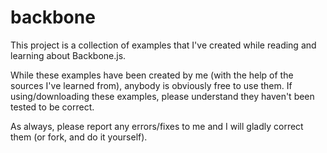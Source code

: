 # backbone
This project is a collection of examples that I've created while reading and learning about Backbone.js.  

While these examples have been created by me (with the help of the sources I've learned from), anybody is obviously free to use them.  If using/downloading these examples, please understand they haven't been tested to be correct.

As always, please report any errors/fixes to me and I will gladly correct them (or fork, and do it yourself).
